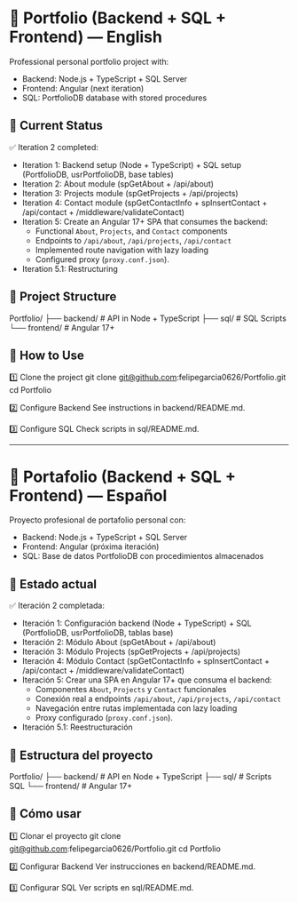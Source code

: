 # 📌 Portfolio (Backend + SQL + Frontend) — English

Professional personal portfolio project with:
- Backend: Node.js + TypeScript + SQL Server
- Frontend: Angular (next iteration)
- SQL: PortfolioDB database with stored procedures

## 🚀 Current Status
✅ Iteration 2 completed:
- Iteration 1: Backend setup (Node + TypeScript) + SQL setup (PortfolioDB, usrPortfolioDB, base tables)
- Iteration 2: About module (spGetAbout + /api/about)
- Iteration 3: Projects module (spGetProjects + /api/projects)
- Iteration 4: Contact module (spGetContactInfo + spInsertContact + /api/contact + /middleware/validateContact)
- Iteration 5: Create an Angular 17+ SPA that consumes the backend:
    - Functional `About`, `Projects`, and `Contact` components
    - Endpoints to `/api/about`, `/api/projects`, `/api/contact` 
    - Implemented route navigation with lazy loading
    - Configured proxy (`proxy.conf.json`).
- Iteration 5.1: Restructuring 

## 📂 Project Structure
Portfolio/
├── backend/    # API in Node + TypeScript
├── sql/        # SQL Scripts
└── frontend/   # Angular 17+

## 📌 How to Use
1️⃣ Clone the project
git clone git@github.com:felipegarcia0626/Portfolio.git
cd Portfolio

2️⃣ Configure Backend
See instructions in backend/README.md.

3️⃣ Configure SQL
Check scripts in sql/README.md.

---

# 📌 Portafolio (Backend + SQL + Frontend) — Español

Proyecto profesional de portafolio personal con:
- Backend: Node.js + TypeScript + SQL Server
- Frontend: Angular (próxima iteración)
- SQL: Base de datos PortfolioDB con procedimientos almacenados

## 🚀 Estado actual
✅ Iteración 2 completada:
- Iteración 1: Configuración backend (Node + TypeScript) + SQL (PortfolioDB, usrPortfolioDB, tablas base)
- Iteración 2: Módulo About (spGetAbout + /api/about)
- Iteración 3: Módulo Projects (spGetProjects + /api/projects)
- Iteración 4: Módulo Contact (spGetContactInfo + spInsertContact + /api/contact + /middleware/validateContact)
- Iteración 5: Crear una SPA en Angular 17+ que consuma el backend:
    - Componentes `About`, `Projects` y `Contact` funcionales
    - Conexión real a endpoints `/api/about`, `/api/projects`, `/api/contact`
    - Navegación entre rutas implementada con lazy loading
    - Proxy configurado (`proxy.conf.json`).
- Iteración 5.1: Reestructuración

## 📂 Estructura del proyecto
Portfolio/
├── backend/    # API en Node + TypeScript
├── sql/        # Scripts SQL
└── frontend/   # Angular 17+

## 📌 Cómo usar
1️⃣ Clonar el proyecto
git clone git@github.com:felipegarcia0626/Portfolio.git
cd Portfolio

2️⃣ Configurar Backend
Ver instrucciones en backend/README.md.

3️⃣ Configurar SQL
Ver scripts en sql/README.md.
